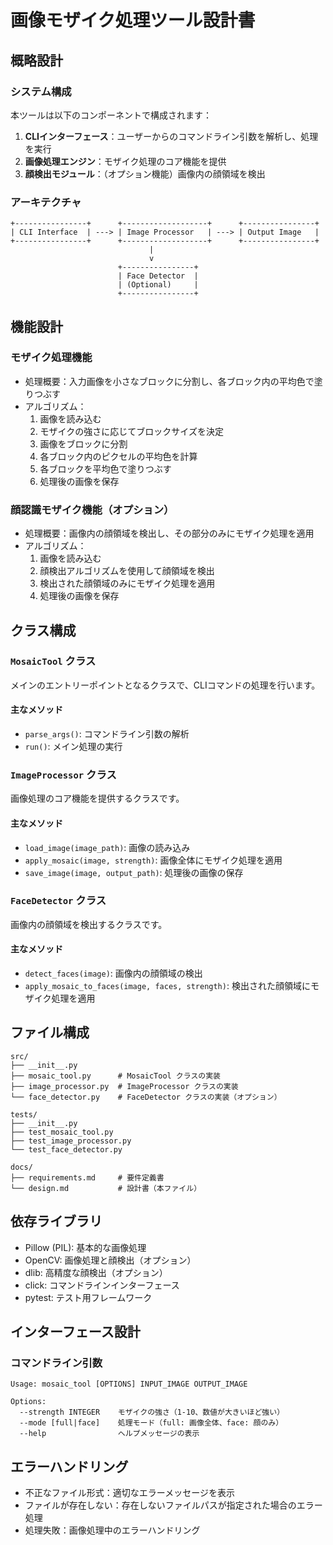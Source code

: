 # 画像モザイク処理ツール設計書

## 概略設計

### システム構成
本ツールは以下のコンポーネントで構成されます：

1. **CLIインターフェース**：ユーザーからのコマンドライン引数を解析し、処理を実行
2. **画像処理エンジン**：モザイク処理のコア機能を提供
3. **顔検出モジュール**：（オプション機能）画像内の顔領域を検出

### アーキテクチャ
```
+----------------+      +-------------------+      +----------------+
| CLI Interface  | ---> | Image Processor   | ---> | Output Image   |
+----------------+      +-------------------+      +----------------+
                               |
                               v
                        +----------------+
                        | Face Detector  |
                        | (Optional)     |
                        +----------------+
```

## 機能設計

### モザイク処理機能
- 処理概要：入力画像を小さなブロックに分割し、各ブロック内の平均色で塗りつぶす
- アルゴリズム：
  1. 画像を読み込む
  2. モザイクの強さに応じてブロックサイズを決定
  3. 画像をブロックに分割
  4. 各ブロック内のピクセルの平均色を計算
  5. 各ブロックを平均色で塗りつぶす
  6. 処理後の画像を保存

### 顔認識モザイク機能（オプション）
- 処理概要：画像内の顔領域を検出し、その部分のみにモザイク処理を適用
- アルゴリズム：
  1. 画像を読み込む
  2. 顔検出アルゴリズムを使用して顔領域を検出
  3. 検出された顔領域のみにモザイク処理を適用
  4. 処理後の画像を保存

## クラス構成

### `MosaicTool` クラス
メインのエントリーポイントとなるクラスで、CLIコマンドの処理を行います。

#### 主なメソッド
- `parse_args()`: コマンドライン引数の解析
- `run()`: メイン処理の実行

### `ImageProcessor` クラス
画像処理のコア機能を提供するクラスです。

#### 主なメソッド
- `load_image(image_path)`: 画像の読み込み
- `apply_mosaic(image, strength)`: 画像全体にモザイク処理を適用
- `save_image(image, output_path)`: 処理後の画像の保存

### `FaceDetector` クラス
画像内の顔領域を検出するクラスです。

#### 主なメソッド
- `detect_faces(image)`: 画像内の顔領域の検出
- `apply_mosaic_to_faces(image, faces, strength)`: 検出された顔領域にモザイク処理を適用

## ファイル構成
```
src/
├── __init__.py
├── mosaic_tool.py      # MosaicTool クラスの実装
├── image_processor.py  # ImageProcessor クラスの実装
└── face_detector.py    # FaceDetector クラスの実装（オプション）

tests/
├── __init__.py
├── test_mosaic_tool.py
├── test_image_processor.py
└── test_face_detector.py

docs/
├── requirements.md     # 要件定義書
└── design.md           # 設計書（本ファイル）
```

## 依存ライブラリ
- Pillow (PIL): 基本的な画像処理
- OpenCV: 画像処理と顔検出（オプション）
- dlib: 高精度な顔検出（オプション）
- click: コマンドラインインターフェース
- pytest: テスト用フレームワーク

## インターフェース設計

### コマンドライン引数
```
Usage: mosaic_tool [OPTIONS] INPUT_IMAGE OUTPUT_IMAGE

Options:
  --strength INTEGER    モザイクの強さ（1-10、数値が大きいほど強い）
  --mode [full|face]    処理モード（full: 画像全体、face: 顔のみ）
  --help                ヘルプメッセージの表示
```

## エラーハンドリング
- 不正なファイル形式：適切なエラーメッセージを表示
- ファイルが存在しない：存在しないファイルパスが指定された場合のエラー処理
- 処理失敗：画像処理中のエラーハンドリング 
